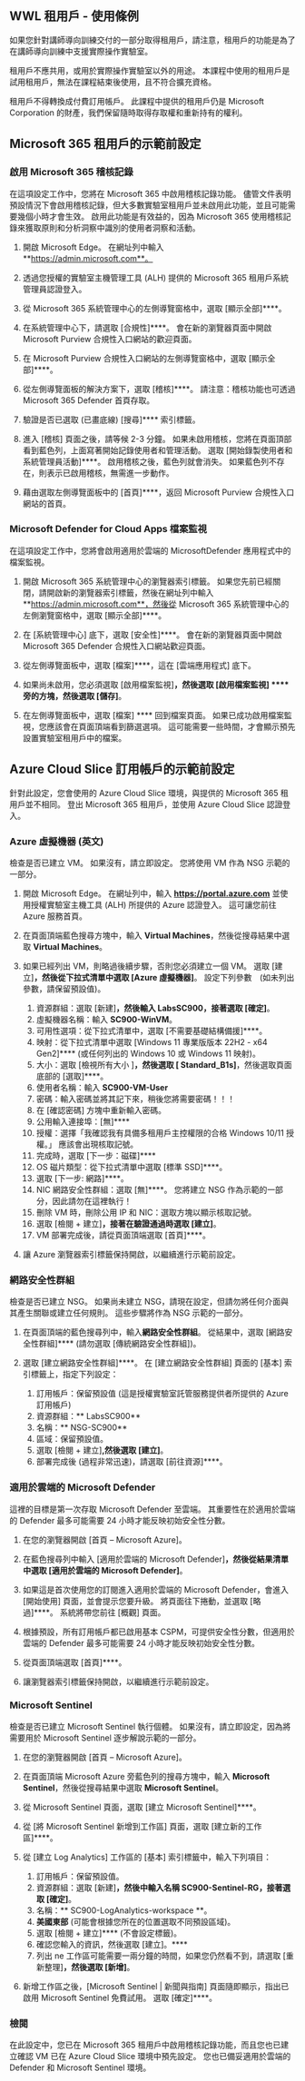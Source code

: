 <!---
---
示範前設定：標題：「示範設定」
---
--->

## WWL 租用戶 - 使用條例
如果您針對講師導向訓練交付的一部分取得租用戶，請注意，租用戶的功能是為了在講師導向訓練中支援實際操作實驗室。

租用戶不應共用，或用於實際操作實驗室以外的用途。 本課程中使用的租用戶是試用租用戶，無法在課程結束後使用，且不符合擴充資格。

租用戶不得轉換成付費訂用帳戶。 此課程中提供的租用戶仍是 Microsoft Corporation 的財產，我們保留隨時取得存取權和重新持有的權利。

## Microsoft 365 租用戶的示範前設定

### 啟用 Microsoft 365 稽核記錄

在這項設定工作中，您將在 Microsoft 365 中啟用稽核記錄功能。  儘管文件表明預設情況下會啟用稽核記錄，但大多數實驗室租用戶並未啟用此功能，並且可能需要幾個小時才會生效。  啟用此功能是有效益的，因為 Microsoft 365 使用稽核記錄來獲取原則和分析洞察中識別的使用者洞察和活動。

1. 開啟 Microsoft Edge。 在網址列中輸入 **https://admin.microsoft.com**。

1. 透過您授權的實驗室主機管理工具 (ALH) 提供的 Microsoft 365 租用戶系統管理員認證登入。

1. 從 Microsoft 365 系統管理中心的左側導覽窗格中，選取 [顯示全部]****。

1. 在系統管理中心下，請選取 [合規性]****。  會在新的瀏覽器頁面中開啟 Microsoft Purview 合規性入口網站的歡迎頁面。  

1. 在 Microsoft Purview 合規性入口網站的左側導覽窗格中，選取 [顯示全部]****。

1. 從左側導覽面板的解決方案下，選取 [稽核]****。  請注意：稽核功能也可透過 Microsoft 365 Defender 首頁存取。

1. 驗證是否已選取 (已畫底線) [搜尋]**** 索引標籤。

1. 進入 [稽核] 頁面之後，請等候 2-3 分鐘。  如果未啟用稽核，您將在頁面頂部看到藍色列，上面寫著開始記錄使用者和管理活動。  選取 [開始錄製使用者和系統管理員活動]****。  啟用稽核之後，藍色列就會消失。  如果藍色列不存在，則表示已啟用稽核，無需進一步動作。

1. 藉由選取左側導覽面板中的 [首頁]****，返回 Microsoft Purview 合規性入口網站的首頁。

### Microsoft Defender for Cloud Apps 檔案監視

在這項設定工作中，您將會啟用適用於雲端的 MicrosoftDefender 應用程式中的檔案監視。

1. 開啟 Microsoft 365 系統管理中心的瀏覽器索引標籤。  如果您先前已經關閉，請開啟新的瀏覽器索引標籤，然後在網址列中輸入 **https://admin.microsoft.com**，然後從 Microsoft 365 系統管理中心的左側瀏覽窗格中，選取 [顯示全部]****。

1. 在 [系統管理中心] 底下，選取 [安全性]****。  會在新的瀏覽器頁面中開啟 Microsoft 365 Defender 合規性入口網站歡迎頁面。  

1. 從左側導覽面板中，選取 [檔案]****，這在 [雲端應用程式] 底下。

1. 如果尚未啟用，您必須選取 [啟用檔案監視]****，然後選取 [啟用檔案監視] **** 旁的方塊，然後選取 [儲存]****。  

1. 在左側導覽面板中，選取 [檔案] **** 回到檔案頁面。  如果已成功啟用檔案監視，您應該會在頁面頂端看到篩選選項。  這可能需要一些時間，才會顯示預先設置實驗室租用戶中的檔案。

## Azure Cloud Slice 訂用帳戶的示範前設定

針對此設定，您會使用的 Azure Cloud Slice 環境，與提供的 Microsoft 365 租用戶並不相同。 登出 Microsoft 365 租用戶，並使用 Azure Cloud Slice 認證登入。

### Azure 虛擬機器 \(英文\)

檢查是否已建立 VM。 如果沒有，請立即設定。 您將使用 VM 作為 NSG 示範的一部分。

1. 開啟 Microsoft Edge。  在網址列中，輸入 **https://portal.azure.com** 並使用授權實驗室主機工具 (ALH) 所提供的 Azure 認證登入。  這可讓您前往 Azure 服務首頁。

1. 在頁面頂端藍色搜尋方塊中，輸入 **Virtual Machines**，然後從搜尋結果中選取 **Virtual Machines**。

1. 如果已經列出 VM，則略過後續步驟，否則您必須建立一個 VM。  選取 [建立]****，然後從下拉式清單中選取 [Azure 虛擬機器]****。 設定下列參數　(如未列出參數，請保留預設值)。
    1. 資源群組：選取 [新建]****，然後輸入 **LabsSC900**，接著選取 [確定]****。
    1. 虛擬機器名稱：輸入 **SC900-WinVM**。
    1. 可用性選項：從下拉式清單中，選取 [不需要基礎結構備援]****。
    1. 映射：從下拉式清單中選取 [Windows 11 專業版版本 22H2 - x64 Gen2]**** (或任何列出的 Windows 10 或 Windows 11 映射)。
    1. 大小：選取 [檢視所有大小  ]****，然後選取 [ Standard_B1s]****，然後選取頁面底部的 [選取]****。
    1. 使用者名稱：輸入 **SC900-VM-User**
    1. 密碼：輸入密碼並將其記下來，稍後您將需要密碼！！！
    1. 在 [確認密碼] 方塊中重新輸入密碼。
    1. 公用輸入連接埠：[無]****
    1. 授權：選擇「我確認我有具備多租用戶主控權限的合格 Windows 10/11 授權。」  應該會出現核取記號。
    1. 完成時，選取 [下一步：磁碟]****
    1. OS 磁片類型：從下拉式清單中選取 [標準 SSD]****。
    1. 選取 [下一步: 網路]****。
    1. NIC 網路安全性群組：選取 [無]****。  您將建立 NSG 作為示範的一部分，因此請勿在這裡執行！
    1. 刪除 VM 時，刪除公用 IP 和 NIC：選取方塊以顯示核取記號。
    1. 選取 [檢閱 + 建立]****，接著在驗證通過時選取 [建立]****。
    1. VM 部署完成後，請從頁面頂端選取 [首頁]****。

1. 讓 Azure 瀏覽器索引標籤保持開啟，以繼續進行示範前設定。

### 網路安全性群組

檢查是否已建立 NSG。 如果尚未建立 NSG，請現在設定，但請勿將任何介面與其產生關聯或建立任何規則。 這些步驟將作為 NSG 示範的一部分。

1. 在頁面頂端的藍色搜尋列中，輸入**網路安全性群組**。 從結果中，選取 [網路安全性群組]**** (請勿選取 [傳統網路安全性群組])。

1. 選取 [建立網路安全性群組]****。 在 [建立網路安全性群組] 頁面的 [基本] 索引標籤上，指定下列設定：
    1. 訂用帳戶：保留預設值 (這是授權實驗室託管服務提供者所提供的 Azure 訂用帳戶)
    1. 資源群組：** LabsSC900**
    1. 名稱：** NSG-SC900**
    1. 區域：保留預設值。
    1. 選取 [檢閱 + 建立]****,然後選取 [建立]****。
    1. 部署完成後 (過程非常迅速)，請選取 [前往資源]****。

### 適用於雲端的 Microsoft Defender

這裡的目標是第一次存取 Microsoft Defender 至雲端。 其重要性在於適用於雲端的 Defender 最多可能需要 24 小時才能反映初始安全性分數。  

1. 在您的瀏覽器開啟 [首頁 – Microsoft Azure]。

1. 在藍色搜尋列中輸入 [適用於雲端的 Microsoft Defender]****，然後從結果清單中選取 [適用於雲端的 Microsoft Defender]****。

1. 如果這是首次使用您的訂閱進入適用於雲端的 Microsoft Defender，會進入 [開始使用] 頁面，並會提示您要升級。  將頁面往下捲動，並選取 [略過]****。  系統將帶您前往 [概觀] 頁面。

1. 根據預設，所有訂用帳戶都已啟用基本 CSPM，可提供安全性分數，但適用於雲端的 Defender 最多可能需要 24 小時才能反映初始安全性分數。

1. 從頁面頂端選取 [首頁]****。

1. 讓瀏覽器索引標籤保持開啟，以繼續進行示範前設定。

### Microsoft Sentinel

檢查是否已建立 Microsoft Sentinel 執行個體。 如果沒有，請立即設定，因為將需要用於 Microsoft Sentinel 逐步解說示範的一部分。

1. 在您的瀏覽器開啟 [首頁 – Microsoft Azure]。

1. 在頁面頂端 Microsoft Azure 旁藍色列的搜尋方塊中，輸入 **Microsoft Sentinel**，然後從搜尋結果中選取 **Microsoft Sentinel**。

1. 從 Microsoft Sentinel 頁面，選取 [建立 Microsoft Sentinel]****。

1. 從 [將 Microsoft Sentinel 新增到工作區] 頁面，選取 [建立新的工作區]****。

1. 從 [建立 Log Analytics] 工作區的 [基本] 索引標籤中，輸入下列項目：
    1. 訂用帳戶：保留預設值。
    1. 資源群組：選取 [新建]****，然後中輸入名稱 **SC900-Sentinel-RG**，接著選取 [確定]****。
    1. 名稱：** SC900-LogAnalytics-workspace **。
    1. **美國東部** (可能會根據您所在的位置選取不同預設區域)。
    1. 選取 [檢閱 + 建立]**** (不會設定標籤)。
    1. 確認您輸入的資訊，然後選取 [建立]。****
    1. 列出 ne 工作區可能需要一兩分鐘的時間，如果您仍然看不到，請選取 [重新整理]****，然後選取 [新增]****。

1. 新增工作區之後，[Microsoft Sentinel | 新聞與指南] 頁面隨即顯示，指出已啟用 Microsoft Sentinel 免費試用。  選取 [確定]****。

### 檢閱

在此設定中，您已在 Microsoft 365 租用戶中啟用稽核記錄功能，而且您也已建立確認 VM 已在 Azure Cloud Slice 環境中預先設定。 您也已備妥適用於雲端的 Defender 和 Microsoft Sentinel 環境。
